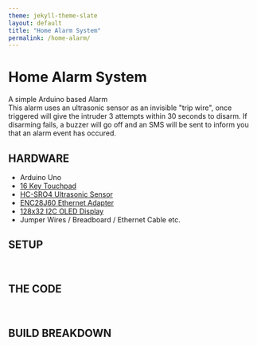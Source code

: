 ```yaml
---
theme: jekyll-theme-slate
layout: default
title: "Home Alarm System"
permalink: /home-alarm/
---
```


# Home Alarm System
A simple Arduino based Alarm<br>
This alarm uses an ultrasonic sensor as an invisible "trip wire", once triggered will give the intruder 3 attempts within 30 seconds to disarm. If disarming fails, a buzzer will go off and an SMS will be sent to inform you that an alarm event has occured.


## HARDWARE
- Arduino Uno
- [16 Key Touchpad](https://www.amazon.ca/Gikfun-Matrix-Membrane-Arduino-EK1052C/dp/B012C59DAS/ref=sr_1_1_sspa?dchild=1&keywords=arduino+keypad&qid=1603059388&sr=8-1-spons&psc=1&spLa=ZW5jcnlwdGVkUXVhbGlmaWVyPUEyNTA2RUpON05CMFc4JmVuY3J5cHRlZElkPUEwNDIxNjM0MTlURjRHWDNYSjZaMyZlbmNyeXB0ZWRBZElkPUEwOTgxNTI3N1UxVkxaVlpOMFBBJndpZGdldE5hbWU9c3BfYXRmJmFjdGlvbj1jbGlja1JlZGlyZWN0JmRvTm90TG9nQ2xpY2s9dHJ1ZQ==)
- [HC-SRO4 Ultrasonic Sensor](https://www.amazon.ca/HC-SR04-Ultrasonic-Distance-Arduino-MEGA2560/dp/B01COSN7O6/ref=sr_1_2_sspa?dchild=1&keywords=arduino+ultrasonic+sensor&qid=1603059424&sr=8-2-spons&psc=1&spLa=ZW5jcnlwdGVkUXVhbGlmaWVyPUEyUUxXUzlJMEcxUEcwJmVuY3J5cHRlZElkPUEwODU0NDA0MjFNMVI4V0dTVjVBVyZlbmNyeXB0ZWRBZElkPUEwNTg3OTExMkYzNjBHVDJTNTVTWSZ3aWRnZXROYW1lPXNwX2F0ZiZhY3Rpb249Y2xpY2tSZWRpcmVjdCZkb05vdExvZ0NsaWNrPXRydWU=)
- [ENC28J60 Ethernet Adapter](https://www.amazon.ca/ENC28J60-Ethernet-Network-Module-Arduino/dp/B07K2TN8Q6/ref=sr_1_3?dchild=1&keywords=arduino+ethernet&qid=1603059505&sr=8-3)
- [128x32 I2C OLED Display](https://www.amazon.ca/DSD-Tech-OLED-Display-Arduino/dp/B07D9H83R4/ref=sr_1_3_sspa?dchild=1&keywords=arduino+oled&qid=1603059552&sr=8-3-spons&psc=1&spLa=ZW5jcnlwdGVkUXVhbGlmaWVyPUEyTzdYUlpDOU9PVDAzJmVuY3J5cHRlZElkPUEwNjQ0NDMwMUlBVkJPVFJaSFhaUCZlbmNyeXB0ZWRBZElkPUEwMjA2NzYyMlNIODZEVDZaMkpTRyZ3aWRnZXROYW1lPXNwX2F0ZiZhY3Rpb249Y2xpY2tSZWRpcmVjdCZkb05vdExvZ0NsaWNrPXRydWU=)
- Jumper Wires / Breadboard / Ethernet Cable etc.

## SETUP
<br>

## THE CODE
<br>

## BUILD BREAKDOWN
<br>
